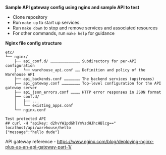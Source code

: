 **Sample API gateway config using nginx and sample API to test**

- Clone repository
- Run `make up` to start up services.
- Run `make down` to stop and remove services and associated resources
- For other commands, run `make help` for guidance

**Nginx file config structure**
```
etc/
└── nginx/
    ├── api_conf.d/ ………………………………… Subdirectory for per-API configuration
    │   └── warehouse_api.conf …… Definition and policy of the Warehouse API
    ├── api_backends.conf ………………… The backend services (upstreams)
    ├── api_gateway.conf …………………… Top-level configuration for the API gateway server
    ├── api_json_errors.conf ………… HTTP error responses in JSON format
    ├── conf.d/
    │   ├── ...
    │   └── existing_apps.conf
    └── nginx.conf
```
```
Test protected API
## curl -H "apikey: d2hvYW1pdGhlYmVzdHJhcHBlcg==" localhost/api/warehouse/hello
{"message":"hello dude"}
```
API gateway reference - https://www.nginx.com/blog/deploying-nginx-plus-as-an-api-gateway-part-1/
